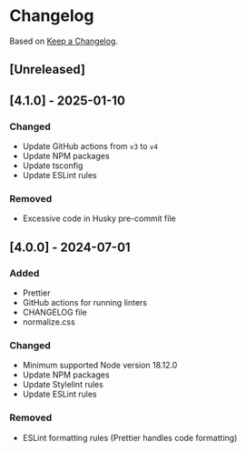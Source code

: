 # Changelog

Based on [Keep a Changelog](https://keepachangelog.com/en/1.1.0/).

## [Unreleased]

## [4.1.0] - 2025-01-10

### Changed

- Update GitHub actions from `v3` to `v4`
- Update NPM packages
- Update tsconfig
- Update ESLint rules

### Removed

- Excessive code in Husky pre-commit file

## [4.0.0] - 2024-07-01

### Added

- Prettier
- GitHub actions for running linters
- CHANGELOG file
- normalize.css

### Changed

- Minimum supported Node version 18.12.0
- Update NPM packages
- Update Stylelint rules
- Update ESLint rules

### Removed

- ESLint formatting rules (Prettier handles code formatting)
